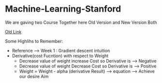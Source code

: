 # Machine-Learning-Stanford

We are gaving two Course Together here Old Version and New Version Both

[Old Link](https://www.youtube.com/watch?v=gb262LDH1So&list=PLiPvV5TNogxIS4bHQVW4pMkj4CHA8COdX)


Some Highlihs to Remember:
- Reference --> Week 1 : Gradient descent intuition
- Derivative(cost Fucntion) with respect to Weight
  - Decrease value of weight increase Cost so Derivative is --> Negative
  - Decrease value of weight Decrease Cost so Derivative is --> Positive
  - Weight = Weight - alpha (derivative Result) --> equation --> Achieve our desire Aim 



